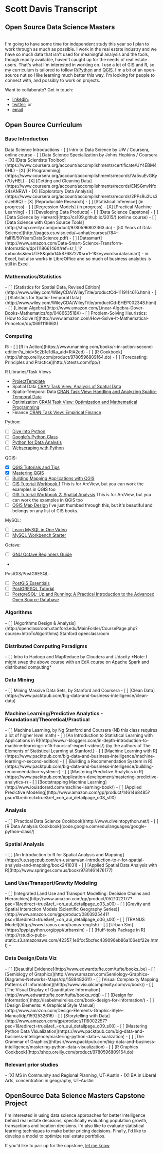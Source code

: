 <h1>Scott Davis Transcript</h1>
<h2>Open Source Data Science Masters</h2>

<br>I'm going to have some time for independent study this year so I plan to work through as much as possible.  I work in the real estate industry and we have so much data that isn't used for meaningful analysis and the tools, though readily available, haven't caught up for the needs of real estate users.  That's what I'm interested in working on.  I use a lot of GIS and R, so my curriculum is tailored to follow [R](https://www.r-project.org/)/[Python](www.python.org) and [QGIS](www.qgis.org).  I'm a bit of an open-source nut so I like learning much better this way.  I'm looking for people to connect with, and possibly to work on projects.<br>

Want to collaborate? Get in touch: 
 * [linkedin](http://www.linkedin.com/in/scottcdavis);
 * [twitter](http://www.twitter.com/scottdavisCRE); or
 * [email](mailto:scott@tisonadevelopment.com)


<h2>Open Source Curriculum</h2>
<h3>Base Introduction</h3>
Data Science Introductions
 - [ ] Intro to Data Science by UW / Coursera, online course
 - [ ] Data Science Specialization by Johns Hopkins / Coursera
 -  [X] [Data Scientists Toolbox](https://www.coursera.org/account/accomplishments/certificate/UY4EBM46HL)
 -  [X] [R Programming](https://www.coursera.org/account/accomplishments/records/Va5vuEvGKyr7UyHEL)
 -  [X] [Getting and Cleaning Data](https://www.coursera.org/account/accomplishments/records/ENSGmvNfx24sANRW)
 -  [X] [Exploratory Data Analysis](https://www.coursera.org/account/accomplishments/records/2PPsRu2Us3sUehBQ)
 -  [X] [Reproducible Research] 
 -  [ ] [Statistical Inference] (in progress)
 -  [ ] [Regression Models] (in progress)
 -  [X] [Practical Machine Learning] 
 -  [ ] [Developing Data Products]
 -  [ ] [Data Science Capstone]
- [ ] [Data Science by Harvard](http://cs109.github.io/2015/) (online course)
- [ ] [Data Science with Open Source Tools](http://shop.oreilly.com/product/9780596802363.do)
- [50 Years of Data Science](http://pages.cs.wisc.edu/~anhai/courses/784-fall15/50YearsDataScience.pdf)
- [ ] [Datasmart](http://www.amazon.com/Data-Smart-Science-Transform-Information/dp/111866146X/ref=sr_1_1?s=books&ie=UTF8&qid=1458768727&sr=1-1&keywords=datasmart) - in Excel, but also works in LibreOffice and so much of business analytics is still in Excel.


<h3>Mathematics/Statistics</h3>
 - [ ] [Statistics for Spatial Data, Revised Edition](http://www.wiley.com/WileyCDA/WileyTitle/productCd-1119114616.html)
 - [ ] [Statistics for Spatio-Temporal Data](http://www.wiley.com/WileyCDA/WileyTitle/productCd-EHEP002348.html)
 - [ ] [Linear Algebra](http://www.amazon.com/Linear-Algebra-Dover-Books-Mathematics/dp/048663518X)
 - [ ] Problem-Solving Heuristics: [How to Solve It](http://www.amazon.com/How-Solve-It-Mathematical-Princeton/dp/069111966X)

<h3>Computing</h3>
R: 
 - [ ] [R in Action](https://www.manning.com/books/r-in-action-second-edition?a_bid=5c2b1e1d&a_aid=RiA2ed)
 - [ ] [R Cookbook](http://shop.oreilly.com/product/9780596809164.do)
 - [ ] [Forecasting: Principles and Practice](http://otexts.com/fpp/) 

R Libraries/Task Views
 * [ProjectTemplate](http://projecttemplate.net/index.html)
 * Spatial Data [CRAN Task View: Analysis of Spatial Data](https://cran.r-project.org/web/views/Spatial.html)
 * Spatio-Temporal Data [CRAN Task View: Handling and Analyzing Spatio-Temporal Data](https://cran.r-project.org/web/views/SpatioTemporal.html)
 * Optimization [CRAN Task View: Optimization and Mathematical Programming](https://cran.r-project.org/web/views/Optimization.html)
 * Finance [CRAN Task View: Empirical Finance](https://cran.r-project.org/web/views/Finance.html)

Python: 
 - [ ] [Dive Into Python](http://www.diveintopython.net/)
 - [ ] [Google's Python Class](code.google.com/edu/languages/google-python-class/)
 - [ ] [Python for Data Analysis](http://shop.oreilly.com/product/0636920023784.do)
 - [ ] [Webscraping with Python](https://www.packtpub.com/big-data-and-business-intelligence/web-scraping-python) 

QGIS: 
 - [X] [QGIS Tutorials and Tips](http://www.qgistutorials.com/en/)
 - [X] [Mastering QGIS](https://www.packtpub.com/application-development/mastering-qgis)
 - [ ] [Building Mapping Applications with QGIS](https://www.packtpub.com/application-development/building-mapping-applications-qgis) 
 - [ ] [GIS Tutorial Workbook 1](https://esripress.esri.com/display/index.cfm?fuseaction=display&websiteID=232&moduleID=1) This is for ArcView, but you can work the examples in QGIS too
 - [ ] [GIS Tutorial Workbook 2: Spatial Analysis](https://esripress.esri.com/display/index.cfm?fuseaction=display&websiteID=230&moduleID=0) This is for ArcView, but you can work the examples in QGIS too
 - [ ] [QGIS Map Design](https://locatepress.com/qmd) I've just thumbed through this, but it's beautiful and belongs on any list of GIS books.

MySQL: 
 - [ ] [Learn MySQL in One Video](https://www.youtube.com/watch?v=yPu6qV5byu4)
 - [ ] [MySQL Workbench Starter](code.google.com/edu/languages/google-python-class/)

Octave:
 - [ ] [GNU Octave Beginners Guide](https://www.packtpub.com/big-data-and-business-intelligence/gnu-octave-beginners-guide)
 - 
PostGIS/PostGRESQL:
 - [ ] [PostGIS Essentials](https://www.packtpub.com/big-data-and-business-intelligence/postgis-essentials)
 - [ ] [PostGRESQL Tutorial](http://www.postgresqltutorial.com/)
 - [ ] [PostgreSQL: Up and Running: A Practical Introduction to the Advanced Open Source Database](http://shop.oreilly.com/product/0636920032144.do)

<h3>Algorithms</h3>
 - [ ] [Algorithms Design & Analysis](http://openclassroom.stanford.edu/MainFolder/CoursePage.php?course=IntroToAlgorithms) Stanford openclassroom

<h3>Distributed Computing Paradigms</h3>
 - [ ] Intro to Hadoop and MapReduce by Cloudera and Udacity 
*Note: I might swap the above course with an EdX course on Apache Spark and distributed computing*

<h3>Data Mining</h3>
 - [ ] Mining Massive Data Sets, by Stanford and Coursera
 - [ ] [Clean Data](https://www.packtpub.com/big-data-and-business-intelligence/clean-data)

<h3>Machine Learning/Predictive Analytics - Foundational/Theoretical/Practical</h3>
 - [ ] Machine Learning, by Ng Stanford and Coursera (NB this class requires a lot of higher level math)
 - [ ]  [An Introduction to Statistical Learning with Applications in R](http://www.r-bloggers.com/in-depth-introduction-to-machine-learning-in-15-hours-of-expert-videos/) (by the authors of The Elements of Statistical Learning at Stanford.)
 -  [ ] [Machine Learning with R](https://www.packtpub.com/big-data-and-business-intelligence/machine-learning-r-second-edition) 
 -  [ ] [Building a Recommendation System in R](https://www.packtpub.com/big-data-and-business-intelligence/building-recommendation-system-r) 
 -  [ ] [Mastering Predictive Analytics in R](https://www.packtpub.com/application-development/mastering-predictive-analytics-r) 
 -  [ ] [Bootstrapping Machine Learning](http://www.louisdorard.com/machine-learning-book/)
 -  [ ] [Applied Predictive Modeling](http://www.amazon.com/gp/product/1461468485?psc=1&redirect=true&ref_=oh_aui_detailpage_o08_s00)

<h3>Analysis</h3>
 - [ ] [Practical Data Science Cookbook](http://www.diveintopython.net/)
 - [ ] [R Data Analysis Cookbook](code.google.com/edu/languages/google-python-class/)

<h3>Spatial Analysis</h3>
 - [ ] [An Introduction to R for Spatial Analysis and Mapping](https://us.sagepub.com/en-us/nam/an-introduction-to-r-for-spatial-analysis-and-mapping/book241031)
 - [ ] [Applied Spatial Data Analysis with R](http://www.springer.com/us/book/9781461476177)

<h3>Land Use/Transport/Gravity Modeling</h3>
 - [ ] [Integrated Land Use and Transport Modelling: Decision Chains and Hierarchies](http://www.amazon.com/gp/product/0521022177?psc=1&redirect=true&ref_=oh_aui_detailpage_o03_s00)
 - [ ] [Gravity and Spatial Interaction Models (Scientific Geography Series)](http://www.amazon.com/gp/product/0803925441?psc=1&redirect=true&ref_=oh_aui_detailpage_o06_s00)
 - [ ] [TRANUS Model](http://www.tranus.com/tranus-english)
 - [ ] [Urban Sim](https://pypi.python.org/pypi/urbansim)
 - [ ] [Huff-tools Package in R](http://rstudio-pubs-static.s3.amazonaws.com/42357_1e6fcc5bcfec439096eb86a106ebf22e.html) 
 - 
<h3>Data Design/Data Viz</h3>
 - [ ] [Beautiful Evidence](http://www.edwardtufte.com/tufte/books_be)
 - [ ] [Semiology of Graphics](http://www.amazon.com/Semiology-Graphics-Diagrams-Networks-Maps/dp/1589482611)
 - [ ] [Visual Complexity Mapping Patterns of Information](hhttp://www.visualcomplexity.com/vc/book/)
 - [ ] [The Visual Display of Quantitative Information](http://www.edwardtufte.com/tufte/books_vdqi)
 - [ ] [Design for Information](http://isabelmeirelles.com/book-design-for-information/)
 - [ ] [Design Elements: A Graphical Style Manual](http://www.amazon.com/Design-Elements-Graphic-Style-Manual/dp/1592532616)   
 - [ ] [Storytelling with Data](http://www.amazon.com/gp/product/1119002257?psc=1&redirect=true&ref_=oh_aui_detailpage_o09_s00)
 - [ ] [Mastering Python Data Visualization](https://www.packtpub.com/big-data-and-business-intelligence/mastering-python-data-visualization)
 - [ ] [The Grammar of Graphics](https://www.packtpub.com/big-data-and-business-intelligence/mastering-python-data-visualization)
 - [ ] [R Graphics Cookbook](http://shop.oreilly.com/product/9780596809164.do)
 
<h3>Relevant prior studies</h3>
 - [X] MS in Community and Regional Planning, UT-Austin
 - [X] BA in Liberal Arts, concentration in geography, UT-Austin

<h2>OpenSource Data Science Masters Capstone Project</h2>
I'm interested in using data science approaches for better intelligence behind real estate decisions, specifically evaluating population growth, transactions and location decisions.  I'd also like to evaluate statistical learning techniques to make better pricing decisions.  Finally, I'd like to develop a model to optimize real estate portfolios.

If you'd like to pair up for the capstone, [let me know](http://www.twitter.com/scottdavisCRE)

